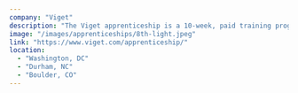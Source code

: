 ```yaml
---
company: "Viget"
description: "The Viget apprenticeship is a 10-week, paid training program designed to accelerate your career in user experience, visual design, engineering, or project management."
image: "/images/apprenticeships/8th-light.jpeg"
link: "https://www.viget.com/apprenticeship/"
location:
  - "Washington, DC"
  - "Durham, NC"
  - "Boulder, CO"
---
```

